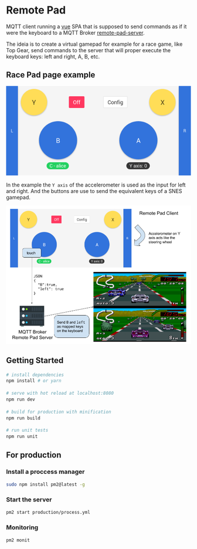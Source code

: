 # Remote Pad

MQTT client running a [vue](https://vuejs.org) SPA that is supposed to send commands
as if it were the keyboard to a MQTT Broker
[remote-pad-server](https://github.com/comsolid/remote-pad-server).

The ideia is to create a virtual gamepad for example for a race game, like
Top Gear, send commands to the server that will proper execute the keyboard
keys: left and right, A, B, etc.

## Race Pad page example

![racepad-page](docs/img/racepad-page.png)

In the example the `Y axis` of the accelerometer is used as the input for left
and right. And the buttons are use to send the equivalent keys of a SNES gamepad.

![architecture](docs/img/architecture.png)

## Getting Started

``` bash
# install dependencies
npm install # or yarn

# serve with hot reload at localhost:8080
npm run dev

# build for production with minification
npm run build

# run unit tests
npm run unit
```

## For production

### Install a proccess manager

```bash
sudo npm install pm2@latest -g
```

### Start the server

```bash
pm2 start production/process.yml
```

### Monitoring

```bash
pm2 monit
```
